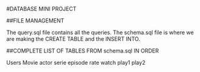 #DATABASE MINI PROJECT

##FILE MANAGEMENT

The query.sql file contains all the queries.
The schema.sql file is where we are making the CREATE TABLE and the INSERT INTO.

##COMPLETE LIST OF TABLES FROM schema.sql IN ORDER

Users
Movie
actor
serie
episode
rate
watch
play1
play2


